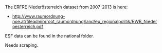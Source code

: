 The ERFRE Niederösterreich dataset from 2007-2013 is here:

* http://www.raumordnung-noe.at/fileadmin/root_raumordnung/land/eu_regionalpolitik/RWB_Niederoesterreich.pdf

ESF data can be found in the national folder.

Needs scraping.